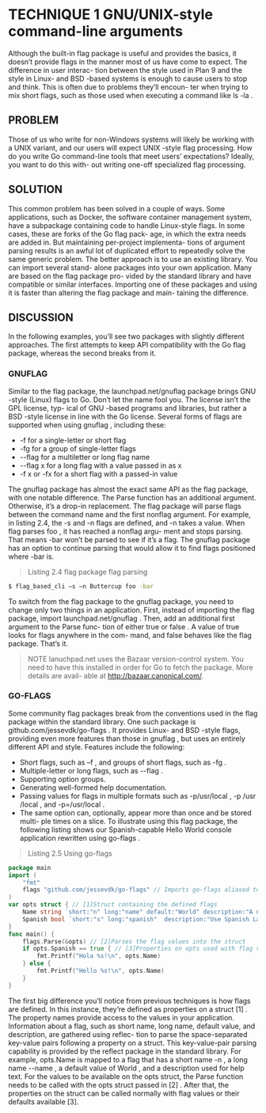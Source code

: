 # TECHNIQUE 1 GNU/UNIX-style command-line arguments
Although the built-in flag package is useful and provides the basics, it doesn’t provide
flags in the manner most of us have come to expect. The difference in user interac-
tion between the style used in Plan 9 and the style in Linux- and BSD -based systems is
enough to cause users to stop and think. This is often due to problems they’ll encoun-
ter when trying to mix short flags, such as those used when executing a command like
ls -la .

## PROBLEM
Those of us who write for non-Windows systems will likely be working with a UNIX
variant, and our users will expect UNIX -style flag processing. How do you write Go
command-line tools that meet users’ expectations? Ideally, you want to do this with-
out writing one-off specialized flag processing.

## SOLUTION
This common problem has been solved in a couple of ways. Some applications, such
as Docker, the software container management system, have a subpackage containing
code to handle Linux-style flags. In some cases, these are forks of the Go flag pack-
age, in which the extra needs are added in. But maintaining per-project implementa-
tions of argument parsing results is an awful lot of duplicated effort to repeatedly
solve the same generic problem.
The better approach is to use an existing library. You can import several stand-
alone packages into your own application. Many are based on the flag package pro-
vided by the standard library and have compatible or similar interfaces. Importing
one of these packages and using it is faster than altering the flag package and main-
taining the difference.

## DISCUSSION
In the following examples, you’ll see two packages with slightly different approaches.
The first attempts to keep API compatibility with the Go flag package, whereas the
second breaks from it.

### GNUFLAG
Similar to the flag package, the launchpad.net/gnuflag package brings GNU -style
(Linux) flags to Go. Don’t let the name fool you. The license isn’t the GPL license, typ-
ical of GNU -based programs and libraries, but rather a BSD -style license in line with
the Go license.
Several forms of flags are supported when using gnuflag , including these:
- -f for a single-letter or short flag
- -fg for a group of single-letter flags
- --flag for a multiletter or long flag name
- --flag x for a long flag with a value passed in as x
- -f x or -fx for a short flag with a passed-in value

The gnuflag package has almost the exact same API as the flag package, with one
notable difference. The Parse function has an additional argument. Otherwise, it’s a
drop-in replacement. The flag package will parse flags between the command name
and the first nonflag argument. For example, in listing 2.4, the -s and -n flags are
defined, and -n takes a value. When flag parses foo , it has reached a nonflag argu-
ment and stops parsing. That means -bar won’t be parsed to see if it’s a flag. The
gnuflag package has an option to continue parsing that would allow it to find flags
positioned where -bar is.

> Listing 2.4 flag package flag parsing
```sh
$ flag_based_cli –s –n Buttercup foo -bar
```

To switch from the flag package to the gnuflag package, you need to change only
two things in an application. First, instead of importing the flag package, import
launchpad.net/gnuflag . Then, add an additional first argument to the Parse func-
tion of either true or false . A value of true looks for flags anywhere in the com-
mand, and false behaves like the flag package. That’s it.

> NOTE lanuchpad.net uses the Bazaar version-control system. You need to
have this installed in order for Go to fetch the package. More details are avail-
able at http://bazaar.canonical.com/.

### GO-FLAGS
Some community flag packages break from the conventions used in the flag package
within the standard library. One such package is github.com/jessevdk/go-flags . It
provides Linux- and BSD -style flags, providing even more features than those in
gnuflag , but uses an entirely different API and style. Features include the following:
- Short flags, such as –f , and groups of short flags, such as -fg .
- Multiple-letter or long flags, such as --flag .
- Supporting option groups.
- Generating well-formed help documentation.
- Passing values for flags in multiple formats such as -p/usr/local , -p /usr
/local , and -p=/usr/local .
- The same option can, optionally, appear more than once and be stored multi-
ple times on a slice.
To illustrate using this flag package, the following listing shows our Spanish-capable
Hello World console application rewritten using go-flags .

> Listing 2.5 Using go-flags
```go
package main
import (
    "fmt"
    flags "github.com/jessevdk/go-flags" // Imports go-flags aliased to the name flags
)
var opts struct { // [1]Struct containing the defined flags
    Name string `short:"n" long:"name" default:"World" description:"A name to say hello to."`
    Spanish bool `short:"s" long:"spanish"  description:"Use Spanish Language"`
}
func main() {
    flags.Parse(&opts) // [2]Parses the flag values into the struct
    if opts.Spanish == true { // [3]Properties on opts used with flag values
        fmt.Printf("Hola %s!\n", opts.Name)
    } else {
        fmt.Printf("Hello %s!\n", opts.Name)
    }
}

```
The first big difference you’ll notice from previous techniques is how flags are
defined. In this instance, they’re defined as properties on a struct [1] . The property
names provide access to the values in your application. Information about a flag, such
as short name, long name, default value, and description, are gathered using reflec-
tion to parse the space-separated key-value pairs following a property on a struct. This
key-value-pair parsing capability is provided by the reflect package in the standard
library. For example, opts.Name is mapped to a flag that has a short name -n , a long
name --name , a default value of World , and a description used for help text.
For the values to be available on the opts struct, the Parse function needs to be
called with the opts struct passed in [2] . After that, the properties on the struct can be
called normally with flag values or their defaults available [3].